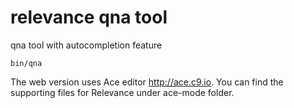# relevance qna tool

qna tool with autocompletion feature

    bin/qna


The web version uses Ace editor http://ace.c9.io. You can find the supporting files for Relevance under ace-mode folder.
